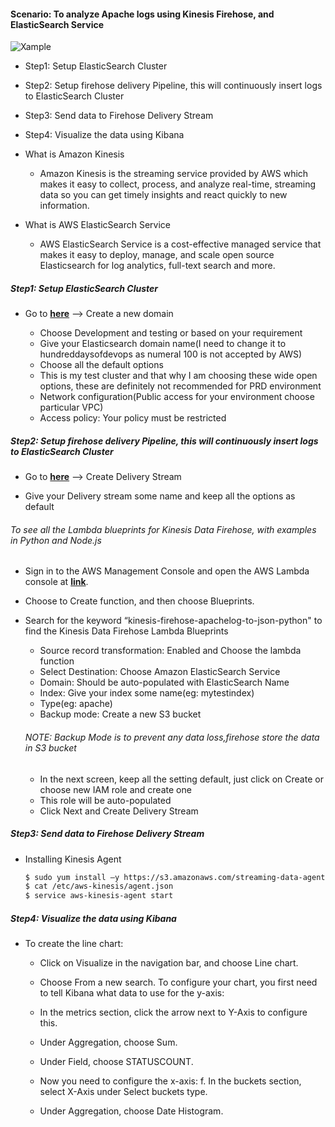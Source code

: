 #### Scenario: To analyze Apache logs using Kinesis Firehose, and ElasticSearch Service

![**Xample**](https://miro.medium.com/max/700/1*8sWVykRRIga2R8YnXdNeWA.jpeg)

* Step1: Setup ElasticSearch Cluster

* Step2: Setup firehose delivery Pipeline, this will continuously insert logs to ElasticSearch Cluster

* Step3: Send data to Firehose Delivery Stream

* Step4: Visualize the data using Kibana

* What is Amazon Kinesis

    * Amazon Kinesis is the streaming service provided by AWS which makes it easy to collect, process, and analyze real-time, streaming data so you can get timely insights and react quickly to new information.

* What is AWS ElasticSearch Service

    * AWS ElasticSearch Service is a cost-effective managed service that makes it easy to deploy, manage, and scale open source Elasticsearch for log analytics, full-text search and more.

##### Step1: Setup ElasticSearch Cluster

* Go to [**here**](https://us-west-2.console.aws.amazon.com/es/) --> Create a new domain

    * Choose Development and testing or based on your requirement
    * Give your Elasticsearch domain name(I need to change it to hundreddaysofdevops as numeral 100 is not accepted by AWS) 
    * Choose all the default options
    * This is my test cluster and that why I am choosing these wide open options, these are definitely not recommended for PRD environment
    * Network configuration(Public access for your environment choose particular VPC)
    * Access policy: Your policy must be restricted

##### Step2: Setup firehose delivery Pipeline, this will continuously insert logs to ElasticSearch Cluster

* Go to [**here**](https://us-west-2.console.aws.amazon.com/firehose) --> Create Delivery Stream

* Give your Delivery stream some name and keep all the options as default

###### To see all the Lambda blueprints for Kinesis Data Firehose, with examples in Python and Node.js

* Sign in to the AWS Management Console and open the AWS Lambda console at [**link**](https://console.aws.amazon.com/lambda/).
* Choose to Create function, and then choose Blueprints.
* Search for the keyword “kinesis-firehose-apachelog-to-json-python" to find the Kinesis Data Firehose Lambda Blueprints

    * Source record transformation: Enabled and Choose the lambda function
    * Select Destination: Choose Amazon ElasticSearch Service
    * Domain: Should be auto-populated with ElasticSearch Name
    * Index: Give your index some name(eg: mytestindex)
    * Type(eg: apache)
    * Backup mode: Create a new S3 bucket
    ###### NOTE: Backup Mode is to prevent any data loss,firehose store the data in S3 bucket
    * In the next screen, keep all the setting default, just click on Create or choose new IAM role and create one
    * This role will be auto-populated
    * Click Next and Create Delivery Stream

##### Step3: Send data to Firehose Delivery Stream

* Installing Kinesis Agent

    ```sh
    $ sudo yum install –y https://s3.amazonaws.com/streaming-data-agent/aws-kinesis-agent-latest.amzn1.noarch.rpm
    $ cat /etc/aws-kinesis/agent.json
    $ service aws-kinesis-agent start
    ```

##### Step4: Visualize the data using Kibana

* To create the line chart:

    * Click on Visualize in the navigation bar, and choose Line chart.

    * Choose From a new search. To configure your chart, you first need to tell Kibana what data to use for the y-axis:

    * In the metrics section, click the arrow next to Y-Axis to configure this.

    * Under Aggregation, choose Sum.

    * Under Field, choose STATUSCOUNT.

    * Now you need to configure the x-axis: f. In the buckets section, select X-Axis under Select buckets type.

    * Under Aggregation, choose Date Histogram.

